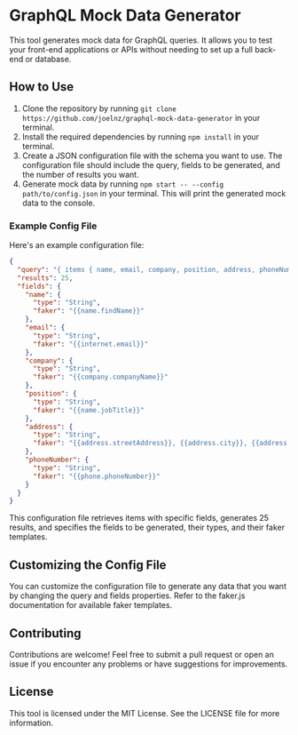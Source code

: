 # GraphQL Mock Data Generator

This tool generates mock data for GraphQL queries. It allows you to test your front-end applications or APIs without needing to set up a full back-end or database.

## How to Use

1. Clone the repository by running `git clone https://github.com/joelnz/graphql-mock-data-generator` in your terminal.
2. Install the required dependencies by running `npm install` in your terminal.
3. Create a JSON configuration file with the schema you want to use. The configuration file should include the query, fields to be generated, and the number of results you want.
4. Generate mock data by running `npm start -- --config path/to/config.json` in your terminal. This will print the generated mock data to the console.

### Example Config File

Here's an example configuration file:

```json
{
  "query": "{ items { name, email, company, position, address, phoneNumber } }",
  "results": 25,
  "fields": {
    "name": {
      "type": "String",
      "faker": "{{name.findName}}"
    },
    "email": {
      "type": "String",
      "faker": "{{internet.email}}"
    },
    "company": {
      "type": "String",
      "faker": "{{company.companyName}}"
    },
    "position": {
      "type": "String",
      "faker": "{{name.jobTitle}}"
    },
    "address": {
      "type": "String",
      "faker": "{{address.streetAddress}}, {{address.city}}, {{address.state}}, {{address.zipCode}}, {{address.country}}"
    },
    "phoneNumber": {
      "type": "String",
      "faker": "{{phone.phoneNumber}}"
    }
  }
}
```

This configuration file retrieves items with specific fields, generates 25 results, and specifies the fields to be generated, their types, and their faker templates.

##  Customizing the Config File
You can customize the configuration file to generate any data that you want by changing the query and fields properties. Refer to the faker.js documentation for available faker templates.

##  Contributing
Contributions are welcome! Feel free to submit a pull request or open an issue if you encounter any problems or have suggestions for improvements.

## License
This tool is licensed under the MIT License. See the LICENSE file for more information.